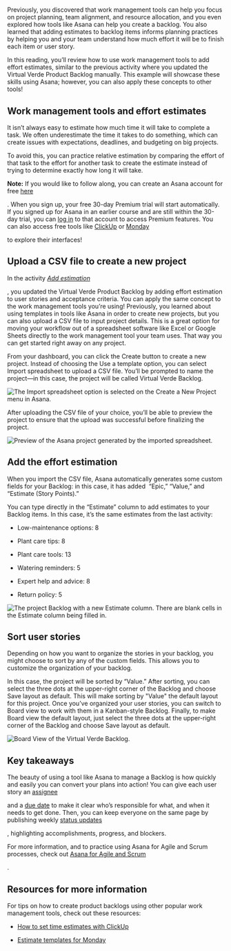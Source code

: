 
# 

Previously, you discovered that work management tools can help you focus on project planning, team alignment, and resource allocation, and you even explored how tools like Asana can help you create a backlog. You also learned that adding estimates to backlog items informs planning practices by helping you and your team understand how much effort it will be to finish each item or user story. 

In this reading, you’ll review how to use work management tools to add effort estimates, similar to the previous activity where you updated the Virtual Verde Product Backlog manually. This example will showcase these skills using Asana; however, you can also apply these concepts to other tools!

## **Work management tools and effort estimates**

It isn’t always easy to estimate how much time it will take to complete a task. We often underestimate the time it takes to do something, which can create issues with expectations, deadlines, and budgeting on big projects. 

To avoid this, you can practice relative estimation by comparing the effort of that task to the effort for another task to create the estimate instead of trying to determine exactly how long it will take. 

**Note:** If you would like to follow along, you can create an Asana account for free [here](https://asana.com/create-account?utm_campaign=growgoogle&utm_medium=growgoogle&utm_source=growgoogle)

. When you sign up, your free 30-day Premium trial will start automatically. If you signed up for Asana in an earlier course and are still within the 30-day trial, you can [log in](https://app.asana.com/-/login) to that account to access Premium features. You can also access free tools like [ClickUp](https://clickup.com/?utm_source=google&utm_medium=cpc&utm_campaign=gs_cpc_amusa_nnc_brand_trial_all-devices_troas_lp_x_all-departments_x_brand&utm_content=all-countries_kw-target_text_all-industries_all-features_all-use-cases_clickup_trial_broad&utm_term=b_clickup%20trial&utm_creative=651395099174_BrandChampion-03072023_rsa&utm_custom1=&utm_custom2=&gad_source=1&gclid=Cj0KCQiA2eKtBhDcARIsAEGTG43KeLdVAjTBz08xXOmwYBptf0swOB4-Xs5kl7LbmAI-SzDuQZgrBD0aAkagEALw_wcB) or [Monday](https://monday.com/)

to explore their interfaces!

## **Upload a CSV file to create a new project**

In the activity [_Add estimation_](https://www.coursera.org/learn/agile-project-management/quiz/LTbbF/activity-adding-estimation)

, you updated the Virtual Verde Product Backlog by adding effort estimation to user stories and acceptance criteria. You can apply the same concept to the work management tools you’re using! Previously, you learned about using templates in tools like Asana in order to create new projects, but you can also upload a CSV file to input project details. This is a great option for moving your workflow out of a spreadsheet software like Excel or Google Sheets directly to the work management tool your team uses. That way you can get started right away on any project. 

From your dashboard, you can click the Create button to create a new project. Instead of choosing the Use a template option, you can select Import spreadsheet to upload a CSV file. You’ll be prompted to name the project—in this case, the project will be called Virtual Verde Backlog.

![The Import spreadsheet option is selected on the Create a New Project menu in Asana.](https://d3c33hcgiwev3.cloudfront.net/imageAssetProxy.v1/Px6fA64GQIewFdfXaHuJvw_eb2b8a6c2c144feda21b2b76a9def0f1_AD_4nXfZ_BQ9R9V32xKtC0zpl_DYD7rO1DP5kFYhZGdJIhyli0gfum9vHpFg5mJmCrNoiuRNejU9VnzCQAx5lm4kZoOT0O8k--_YyJ8L3aetq-Lkud5XFLGKVlqcRqykxZzMlIjk_fWj9vVMxj6xoC4GdBSLNAKipA?expiry=1748044800000&hmac=0QE1WAnP2RT8vy92zzNE9LsVqDMHm-S2cJ7GXWeco4A)

After uploading the CSV file of your choice, you’ll be able to preview the project to ensure that the upload was successful before finalizing the project. 

![Preview of the Asana project generated by the imported spreadsheet.](https://d3c33hcgiwev3.cloudfront.net/imageAssetProxy.v1/lwEIaflBR9qHXZjOJrotbw_17a2ec5640f64169a99f43190041a6f1_AD_4nXeBQOJUNNqt16HuwKyVMFp5LeWvWlEsIjb4jN05gFylzzkgyDFfZj1ksi_v9-WqbT1IHN8_233Rf1KGRMki8F5Us4O05ZGicJaPPne09uQdmd_VY3ygE9a3n_g--akfxAHotYVPBfuZy90xFTNRbTlfGR_?expiry=1748044800000&hmac=LjAofHxqDEaR4XOW0YEQA13tYgeJPaqEduu7ZBa2ing)

## **Add the effort estimation**

When you import the CSV file, Asana automatically generates some custom fields for your Backlog: in this case, it has added  “Epic,” “Value,” and “Estimate (Story Points).”

You can type directly in the “Estimate” column to add estimates to your Backlog items. In this case, it’s the same estimates from the last activity:

- Low-maintenance options: 8
    
- Plant care tips: 8
    
- Plant care tools: 13
    
- Watering reminders: 5
    
- Expert help and advice: 8
    
- Return policy: 5
    

![The project Backlog with a new Estimate column. There are blank cells in the Estimate column being filled in.](https://d3c33hcgiwev3.cloudfront.net/imageAssetProxy.v1/ZLRNtcphROCfyMlW8Nt9Fg_b4d80658b1a240a5b44c3d4def323ff1_AD_4nXfbBbwxsfog7uLulLt_wrd5rFnUEBHhMd9_2td19tfXamLmQbLfAH5J2bg5AwcZaU-7jx7X8GNLy7g4bP5tP2-1R0C5PSw5QpdjW6GjRk-Iczxew86T-53cJJhCLP1bLZeizQDDJV3BRvE0GsjfLdmrIYpSCQ?expiry=1748044800000&hmac=d8tg6WThcNA8ZoQQRH8BjSG1_7fxEENfjFJNbC-lvJA)

## **Sort user stories**

Depending on how you want to organize the stories in your backlog, you might choose to sort by any of the custom fields. This allows you to customize the organization of your backlog. 

In this case, the project will be sorted by “Value.” After sorting, you can select the three dots at the upper-right corner of the Backlog and choose Save layout as default. This will make sorting by "Value" the default layout for this project. Once you’ve organized your user stories, you can switch to Board view to work with them in a Kanban-style Backlog. Finally, to make Board view the default layout, just select the three dots at the upper-right corner of the Backlog and choose Save layout as default.

![Board View of the Virtual Verde Backlog.](https://d3c33hcgiwev3.cloudfront.net/imageAssetProxy.v1/pfL8fGMbQ6SJBkxuqccfAw_dda51068c94b4e23a180cc32aaceb4f1_AD_4nXfGTC4g9ZyIT0-mTlNyil5KShs5ijXK1FeEgMD-p07O1p53KFwbFJfRbv2hr-au9RfuJu2PZrNFi1xFss5gkcHqGnVnuYbqucArXRtD63PVqaJzXGWkqrGLwXTZ9_EBouZtxsmy202ZMxKbVVia6qaYer-EgQ?expiry=1748044800000&hmac=LiElXy6eo9N_H2siEyA5vhzJcf55k6TsGXNPFNqfyr0)

## **Key takeaways**

The beauty of using a tool like Asana to manage a Backlog is how quickly and easily you can convert your plans into action! You can give each user story an [assignee](https://asana.com/guide/help/tasks/people)

and a [due date](https://asana.com/guide/help/tasks/fields#sts=Task%20Due%20Dates,%20Due%20Times%20&%20Date%20Ranges) to make it clear who’s responsible for what, and when it needs to get done. Then, you can keep everyone on the same page by publishing weekly [status updates](https://asana.com/guide/help/projects/progress#gl-status)

, highlighting accomplishments, progress, and blockers.

For more information, and to practice using Asana for Agile and Scrum processes, check out [Asana for Agile and Scrum](https://asana.com/guide/examples/project-management/asana-agile)

. 

## **Resources for more information**

For tips on how to create product backlogs using other popular work management tools, check out these resources:

- [How to set time estimates with ClickUp](https://help.clickup.com/hc/en-us/articles/7255526314391-Set-time-estimates)
    

- [Estimate templates for Monday](https://monday.com/blog/project-management/estimate-template/)